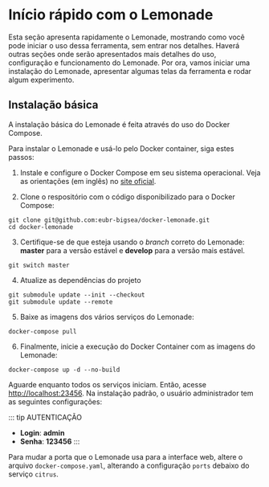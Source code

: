 # Início rápido com o Lemonade

Esta seção apresenta rapidamente o Lemonade, mostrando como você pode iniciar o 
uso dessa ferramenta, sem entrar nos detalhes. Haverá outras seções onde serão 
apresentados mais detalhes do uso, configuração e funcionamento do Lemonade. Por 
ora, vamos iniciar uma instalação do Lemonade, apresentar algumas telas da ferramenta 
e rodar algum experimento.

## Instalação básica

A instalação básica do Lemonade é feita através do uso do Docker Compose. 

Para instalar o Lemonade e usá-lo pelo Docker container, siga estes passos:

1. Instale e configure o Docker Compose em seu sistema operacional. Veja as orientações (em inglês) no [site oficial](https://docs.docker.com/compose/install/).


2. Clone o respositório com o código disponibilizado para o Docker Compose:
```
git clone git@github.com:eubr-bigsea/docker-lemonade.git
cd docker-lemonade

```
3. Certifique-se de que esteja usando o _branch_ correto do Lemonade: __master__ para a versão estável e __develop__ para a versão mais estável.
   
```
git switch master
```

4. Atualize as dependências do projeto
```
git submodule update --init --checkout
git submodule update --remote
```

5. Baixe as imagens dos vários serviços do Lemonade:

```
docker-compose pull
```

6. Finalmente, inicie a execução do Docker Container com as imagens do Lemonade:

```
docker-compose up -d --no-build
```

Aguarde enquanto todos os serviços iniciam. Então, acesse 
<a href="http://localhost:23456" target="_blank" rel="noopener noreferrer">http://localhost:23456</a>. 
Na instalação padrão, o usuário administrador tem as seguintes configurações:

::: tip AUTENTICAÇÃO
- __Login__: __admin__
- __Senha__: __123456__
:::

Para mudar a porta que o Lemonade usa para a interface web, altere o arquivo
 `docker-compose.yaml`, alterando a configuração `ports` debaixo do serviço `citrus`.
